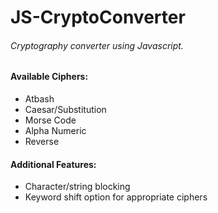 # JS-CryptoConverter

###### *Cryptography converter using Javascript.*


#### Available Ciphers:
- Atbash
- Caesar/Substitution
- Morse Code
- Alpha Numeric
- Reverse

#### Additional Features:
- Character/string blocking
- Keyword shift option for appropriate ciphers
